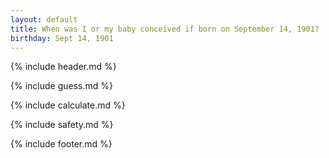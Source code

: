 ```yaml
---
layout: default
title: When was I or my baby conceived if born on September 14, 1901?
birthday: Sept 14, 1901
---
```


{% include header.md %}

{% include guess.md %}

{% include calculate.md %}

{% include safety.md %}

{% include footer.md %}



